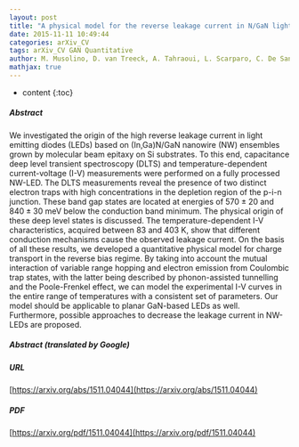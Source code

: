 ```yaml
---
layout: post
title: "A physical model for the reverse leakage current in N/GaN light-emitting diodes based on nanowires"
date: 2015-11-11 10:49:44
categories: arXiv_CV
tags: arXiv_CV GAN Quantitative
author: M. Musolino, D. van Treeck, A. Tahraoui, L. Scarparo, C. De Santi, M. Meneghini, E. Zanoni, L. Geelhaar, H. Riechert
mathjax: true
---
```


* content
{:toc}

##### Abstract
We investigated the origin of the high reverse leakage current in light emitting diodes (LEDs) based on (In,Ga)N/GaN nanowire (NW) ensembles grown by molecular beam epitaxy on Si substrates. To this end, capacitance deep level transient spectroscopy (DLTS) and temperature-dependent current-voltage (I-V) measurements were performed on a fully processed NW-LED. The DLTS measurements reveal the presence of two distinct electron traps with high concentrations in the depletion region of the p-i-n junction. These band gap states are located at energies of $570\pm20$ and $840\pm30$ meV below the conduction band minimum. The physical origin of these deep level states is discussed. The temperature-dependent I-V characteristics, acquired between 83 and 403 K, show that different conduction mechanisms cause the observed leakage current. On the basis of all these results, we developed a quantitative physical model for charge transport in the reverse bias regime. By taking into account the mutual interaction of variable range hopping and electron emission from Coulombic trap states, with the latter being described by phonon-assisted tunnelling and the Poole-Frenkel effect, we can model the experimental I-V curves in the entire range of temperatures with a consistent set of parameters. Our model should be applicable to planar GaN-based LEDs as well. Furthermore, possible approaches to decrease the leakage current in NW-LEDs are proposed.

##### Abstract (translated by Google)


##### URL
[https://arxiv.org/abs/1511.04044](https://arxiv.org/abs/1511.04044)

##### PDF
[https://arxiv.org/pdf/1511.04044](https://arxiv.org/pdf/1511.04044)


